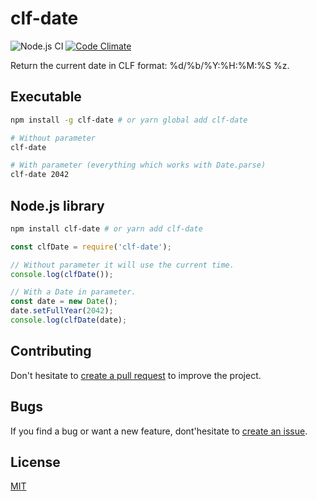 # clf-date
![Node.js CI](https://github.com/lludol/clf-date/workflows/Node.js%20CI/badge.svg)
[![Code Climate](https://codeclimate.com/github/lludol/clf-date/badges/gpa.svg)](https://codeclimate.com/github/lludol/clf-date)

Return the current date in CLF format: %d/%b/%Y:%H:%M:%S %z.

## Executable

```bash
npm install -g clf-date # or yarn global add clf-date

# Without parameter
clf-date

# With parameter (everything which works with Date.parse)
clf-date 2042
```

## Node.js library

```bash
npm install clf-date # or yarn add clf-date
```

```js
const clfDate = require('clf-date');

// Without parameter it will use the current time.
console.log(clfDate());

// With a Date in parameter.
const date = new Date();
date.setFullYear(2042);
console.log(clfDate(date);
```

## Contributing

Don't hesitate to [create a pull request](https://github.com/lludol/clf-date/pulls) to improve the project.

## Bugs

If you find a bug or want a new feature, dont'hesitate to [create an issue](https://github.com/lludol/clf-date/issues).

## License

[MIT](LICENSE)
